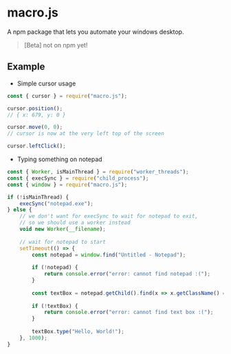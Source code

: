 # macro.js
A npm package that lets you automate your windows desktop.
> [Beta] not on npm yet!

## Example
- Simple cursor usage
```js
const { cursor } = require("macro.js");

cursor.position();
// { x: 679, y: 0 }

cursor.move(0, 0);
// cursor is now at the very left top of the screen

cursor.leftClick();
```
- Typing something on notepad
```js
const { Worker, isMainThread } = require("worker_threads");
const { execSync } = require("child_process");
const { window } = require("macro.js");

if (!isMainThread) {
    execSync("notepad.exe");
} else {
    // we don't want for execSync to wait for notepad to exit,
    // so we should use a worker instead
    void new Worker(__filename);
    
    // wait for notepad to start
    setTimeout(() => {
        const notepad = window.find("Untitled - Notepad");
        
        if (!notepad) {
            return console.error("error: cannot find notepad :(");
        }
        
        const textBox = notepad.getChild().find(x => x.getClassName() === "Edit");
        
        if (!textBox) {
            return console.error("error: cannot find text box :(");
        }
        
        textBox.type("Hello, World!");
    }, 1000);
}
```
